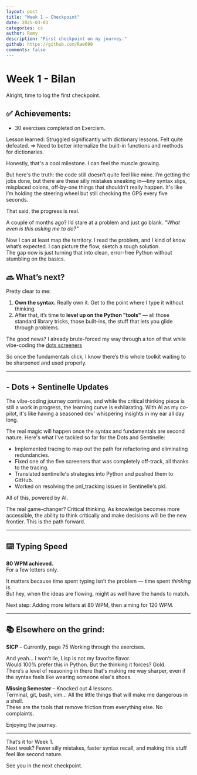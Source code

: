 ```yaml
---
layout: post
title: "Week 1 — Checkpoint"
date: 2025-03-03
categories: cs 
author: Remy
description: "First checkpoint on my journey."
github: https://github.com/Rae699
comments: false
---
```


# Week 1 - Bilan

Alright, time to log the first checkpoint.

## ✅ Achievements:
- 30 exercises completed on Exercism.  

Lesson learned: Struggled significantly with dictionary lessons. Felt quite defeated.
=> Need to better internalize the built-in functions and methods for dictionaries.

Honestly, that's a cool milestone. I can feel the muscle growing. 

But here's the truth: the code still doesn’t quite feel like mine. I’m getting the jobs done, but there are these silly mistakes sneaking in—tiny syntax slips, misplaced colons, off-by-one things that shouldn't really happen. 
It's like I’m holding the steering wheel but still checking the GPS every five seconds.

That said, the progress is real.  

A couple of months ago? I’d stare at a problem and just go blank. _"What even is this asking me to do?"_  

Now I can at least map the territory. I read the problem, and I kind of know what’s expected. I can picture the flow, sketch a rough solution.  
The gap now is just turning that into clean, error-free Python without stumbling on the basics.



## 🔜 What’s next?
Pretty clear to me:
1. **Own the syntax.** Really own it. Get to the point where I type it without thinking.
2. After that, it’s time to **level up on the Python "tools"** — all those standard library tricks, those built-ins, the stuff that lets you glide through problems.

The good news? I already brute-forced my way through a ton of that while vibe-coding the [dots screeners](https://github.com/Rae699/Dots)  

So once the fundamentals click, I know there’s this whole toolkit waiting to be sharpened and used properly.


---

## - Dots + Sentinelle Updates

The vibe-coding journey continues, and while the critical thinking piece is still a work in progress, the learning curve is exhilarating. 
With AI as my co-pilot, it's like having a seasoned dev' whispering insights in my ear all day long.

The real magic will happen once the syntax and fundamentals are second nature. Here's what I've tackled so far for the Dots and Sentinelle:
- Implemented tracing to map out the path for refactoring and eliminating redundancies.
- Fixed one of the five screeners that was completely off-track, all thanks to the tracing.
- Translated sentinelle's strategies into Python and pushed them to GitHub.
- Worked on resolving the pnl_tracking issues in Sentinelle's pkl.

All of this, powered by AI.

The real game-changer? Critical thinking. 
As knowledge becomes more accessible, the ability to think critically and make decisions will be the new frontier.
This is the path forward.


---

## ⌨️ Typing Speed
**80 WPM achieved.**  
For a few letters only.

It matters because time spent typing isn’t the problem — time spent _thinking_ is.  
But hey, when the ideas are flowing, might as well have the hands to match.

Next step: Adding more letters at 80 WPM, then aiming for 120 WPM. 

---

## 📚 Elsewhere on the grind:

**SICP** – Currently, page 75
Working through the exercises.  

And yeah... I won’t lie, Lisp is not my favorite flavor.  
Would 100% prefer this in Python. But the thinking it forces? Gold.  
There’s a level of reasoning in there that's making me way sharper, even if the syntax feels like wearing someone else's shoes.

**Missing Semester** – Knocked out 4 lessons.  
Terminal, git, bash, vim... All the little things that will make me dangerous in a shell.  
These are the tools that remove friction from everything else. 
No complaints. 


Enjoying the journey.


---

That’s it for Week 1.  
Next week? Fewer silly mistakes, faster syntax recall, and making this stuff feel like second nature.

See you in the next checkpoint.
